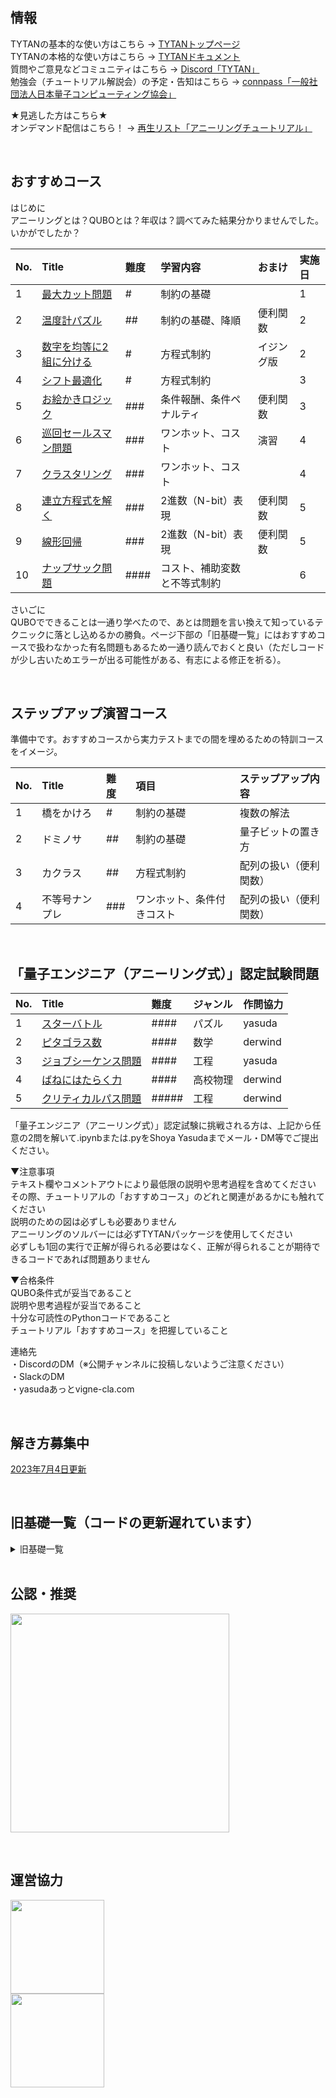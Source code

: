 ## 情報

TYTANの基本的な使い方はこちら → [TYTANトップページ](https://github.com/tytansdk/tytan)<br>
TYTANの本格的な使い方はこちら → [TYTANドキュメント](https://github.com/tytansdk/tytan/blob/main/document%20.md)<br>
質問やご意見などコミュニティはこちら → [Discord「TYTAN」](https://discord.gg/qT5etstPW8)<br>
勉強会（チュートリアル解説会）の予定・告知はこちら → [connpass「一般社団法人日本量子コンピューティング協会」](https://jqca2023.connpass.com/)

★見逃した方はこちら★<br>
オンデマンド配信はこちら！ → [再生リスト「アニーリングチュートリアル」](https://www.youtube.com/playlist?list=PLQOGM0zeI92QXFHSjuyTh2qogH2iee2Zi)

<br>

## おすすめコース
はじめに<br>
アニーリングとは？QUBOとは？年収は？調べてみた結果分かりませんでした。いかがでしたか？

|No.|Title|難度|学習内容|おまけ|実施日|
|:--|:--|:--|:--|:--|:--|
|1|<a href="https://colab.research.google.com/drive/1cPM7qx-mTIqxHQztKHJuW3EaCHn5hegg?usp=sharing" target="_blank">最大カット問題</a>|#|制約の基礎||1|
|2|<a href="https://colab.research.google.com/drive/1OkfbSQskWgyzKpbElqMEpd4ZhU9X05vv?usp=sharing" target="_blank">温度計パズル</a>|##|制約の基礎、降順|便利関数|2|
|3|<a href="https://colab.research.google.com/drive/18pth1OMi2c9YO-hUC1sPxpjSKJoRnPIE?usp=sharing" target="_blank">数字を均等に2組に分ける</a>|#|方程式制約|イジング版|2|
|4|<a href="https://colab.research.google.com/drive/1OYLy5kEcYwK59nCJH7IUZOU2gQc3w-Ku?usp=sharing" target="_blank">シフト最適化</a>|#|方程式制約||3|
|5|<a href="https://colab.research.google.com/drive/1WwsQkrIGS7YMz26BvrExIBD3MvpxEhzT?usp=sharing" target="_blank">お絵かきロジック</a>|###|条件報酬、条件ペナルティ|便利関数|3|
|6|<a href="https://colab.research.google.com/drive/17EVg0h-yMPm_qYLw8XMsCwCydaSDqajx?usp=sharing" target="_blank">巡回セールスマン問題</a>|###|ワンホット、コスト|演習|4|
|7|<a href="https://colab.research.google.com/drive/1ENTU11JxMPujaNx0MJ3gycamt8rZB3Xw?usp=sharing" target="_blank">クラスタリング</a>|###|ワンホット、コスト||4|
|8|<a href="https://colab.research.google.com/drive/1Tdi6jJUtgStU4ip6F0t0NUXxn7urPH8d?usp=sharing" target="_blank">連立方程式を解く</a>|###|2進数（N-bit）表現|便利関数|5|
|9|<a href="https://colab.research.google.com/drive/1Zt9FFF48S0tYRgpoiTOaLxiaHpWjTgLg?usp=sharing" target="_blank">線形回帰</a>|###|2進数（N-bit）表現|便利関数|5|
|10|<a href="https://colab.research.google.com/drive/128pWGsIQc5SZRZAwL-2cOlaWu5IbBZwT?usp=sharing" target="_blank">ナップサック問題</a>|####|コスト、補助変数と不等式制約||6|

さいごに<br>
QUBOでできることは一通り学べたので、あとは問題を言い換えて知っているテクニックに落とし込めるかの勝負。ページ下部の「旧基礎一覧」にはおすすめコースで扱わなかった有名問題もあるため一通り読んでおくと良い（ただしコードが少し古いためエラーが出る可能性がある、有志による修正を祈る）。

<br>

## ステップアップ演習コース
準備中です。おすすめコースから実力テストまでの間を埋めるための特訓コースをイメージ。

|No.|Title|難度|項目|ステップアップ内容|
|:--|:--|:--|:--|:--|
|1|橋をかけろ|#|制約の基礎|複数の解法|
|2|ドミノサ|##|制約の基礎|量子ビットの置き方|
|3|カクラス|##|方程式制約|配列の扱い（便利関数）|
|4|不等号ナンプレ|###|ワンホット、条件付きコスト|配列の扱い（便利関数）|

<br>

## 「量子エンジニア（アニーリング式）」認定試験問題

|No.|Title|難度|ジャンル|作問協力|
|:--|:--|:--|:--|:--|
|1|<a href="https://colab.research.google.com/drive/1bMO0k-uvSkj8x0Hjrx-7nsI694w6s5S_?usp=sharing" target="_blank">スターバトル</a>|####|パズル|yasuda|
|2|<a href="https://colab.research.google.com/drive/11UzMBeLhuVIiuo7QpoMHQKcP-2OGNnRs?usp=sharing" target="_blank">ピタゴラス数</a>|####|数学|derwind|
|3|<a href="https://colab.research.google.com/drive/1dRgHQq5kWxVkQ2-y9NL266kROnq_sVeW?usp=sharing" target="_blank">ジョブシーケンス問題</a>|####|工程|yasuda|
|4|<a href="https://colab.research.google.com/drive/1BLTWenIX0cjffwH9B6mpw-HRE24BkSNj?usp=sharing" target="_blank">ばねにはたらく力</a>|####|高校物理|derwind|
|5|<a href="https://colab.research.google.com/drive/1R6O6pLiQkPyYKZK73Lokn4gHyEIX_XxM?usp=sharing" target="_blank">クリティカルパス問題</a>|#####|工程|derwind|

「量子エンジニア（アニーリング式）」認定試験に挑戦される方は、上記から任意の2問を解いて.ipynbまたは.pyをShoya Yasudaまでメール・DM等でご提出ください。

▼注意事項<br>
テキスト欄やコメントアウトにより最低限の説明や思考過程を含めてください<br>
その際、チュートリアルの「おすすめコース」のどれと関連があるかにも触れてください<br>
説明のための図は必ずしも必要ありません<br>
アニーリングのソルバーには必ずTYTANパッケージを使用してください<br>
必ずしも1回の実行で正解が得られる必要はなく、正解が得られることが期待できるコードであれば問題ありません<br>

▼合格条件<br>
QUBO条件式が妥当であること<br>
説明や思考過程が妥当であること<br>
十分な可読性のPythonコードであること<br>
チュートリアル「おすすめコース」を把握していること<br>

連絡先<br>
・DiscordのDM（※公開チャンネルに投稿しないようご注意ください）<br>
・SlackのDM<br>
・yasudaあっとvigne-cla.com

<br>

## 解き方募集中
<a href="https://colab.research.google.com/drive/19dKlsKyQMjvdRyCg1hwCAg_WbRlS3dJV?usp=drive_link" target="_blank">2023年7月4日更新</a>


<br>


## 旧基礎一覧（コードの更新遅れています）
<details>
<summary>旧基礎一覧</summary><div>

|File|Title|実施日|
|:--|:--|:--|
|tutorial00.|<a href="tutorial/tutorial00_networkx.ipynb">ネットワークX</a>|2023/04/11|
|tutorial01.|<a href="tutorial/tutorial01_qubo.ipynb">イジングとQUBO</a>|2023/04/14|
|tutorial02.|<a href="tutorial/tutorial02_maxcut.ipynb">マックスカット問題、自然数分割問題</a>|2023/05/17|
|tutorial03.|<a href="tutorial/tutorial03_bil.ipynb">整数計画問題</a>|2023/05/17|
|tutorial04.|<a href="tutorial/tutorial04_graphcoloring.ipynb">グラフ分割問題、グラフカラーリング問題</a>|2023/05/17|
|tutorial05.|<a href="tutorial/tutorial05_cliques.ipynb">クリーク判定問題、クリークカバー問題</a>||
|tutorial06.|<a href="tutorial/tutorial06_job_sequencing_problem.ipynb">ジョブシークエンス、ナップザック問題</a>|★一部間違いがあります。実力テストの参考にされる場合はご注意ください！|
|tutorial07.|<a href="tutorial/tutorial07_setcover_setpacking.ipynb">セットカバー、セットパッキング</a>||
|tutorial08.|<a href="tutorial/tutorial08_clustering_vertex_cover.ipynb">クラスタリング、頂点被覆問題</a>||
|tutorial09.|<a href="tutorial/tutorial09_trafficflow_optimization.ipynb">交通最適化問題</a>||
|tutorial10.|<a href="tutorial/tutorial10_liner_reg.ipynb">イジング線形回帰</a>||
</div></details>

<br>

## 公認・推奨
<a href="https://www.jqca.org/" target="_blank"><img src="https://github.com/tytansdk/tytan_tutorial/blob/main/img/logo_jqca.png" width="350"></a>

<br>

## 運営協力
<a href="https://www.chodai.co.jp/" target="_blank"><img src="https://github.com/tytansdk/tytan_tutorial/blob/main/img/logo_chodai.png" width="150"></a><br>
<a href="https://vigne-cla.com/" target="_blank"><img src="https://github.com/tytansdk/tytan_tutorial/blob/main/img/logo_vc_f_sk.png" width="150"></a>

